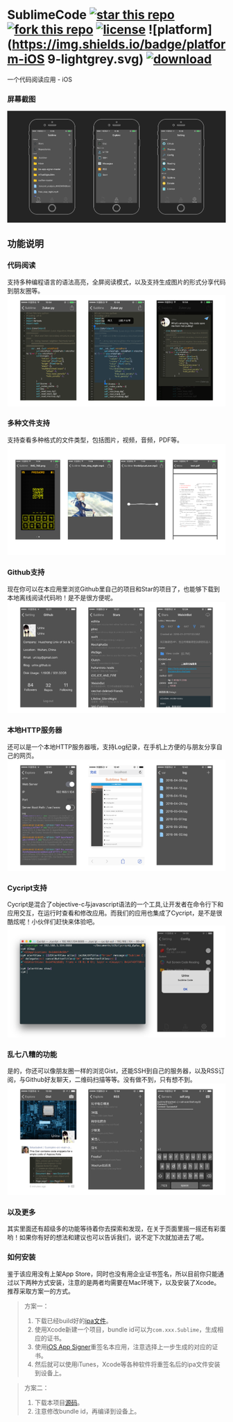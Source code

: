 # SublimeCode [![star this repo](http://github-svg-buttons.herokuapp.com/star.svg?user=Urinx&repo=SublimeCode&style=flat&background=1081C1)](http://github.com/Urinx/SublimeCode) [![fork this repo](http://github-svg-buttons.herokuapp.com/fork.svg?user=Urinx&repo=SublimeCode&style=flat&background=1081C1)](http://github.com/Urinx/SublimeCode/fork) [![license](https://img.shields.io/github/license/Urinx/SublimeCode.svg)](https://github.com/Urinx/SublimeCode/blob/master/LICENSE) ![platform](https://img.shields.io/badge/platform-iOS 9-lightgrey.svg) [![download](https://img.shields.io/github/downloads/Urinx/WriteTyper/total.svg)](https://github.com/Urinx/SublimeCode/releases)
一个代码阅读应用 - iOS

### 屏幕截图
![main](Screenshot/main.png)

## 功能说明

### 代码阅读
支持多种编程语言的语法高亮，全屏阅读模式，以及支持生成图片的形式分享代码到朋友圈等。
![Code Reading](Screenshot/code_reading.png)

### 多种文件支持
支持查看多种格式的文件类型，包括图片，视频，音频，PDF等。
![Multi File Support](Screenshot/multi_file_support.png)

### Github支持
现在你可以在本应用里浏览Github里自己的项目和Star的项目了，也能够下载到本地离线阅读代码哟！是不是很方便呢。
![Github](Screenshot/github.png)

### 本地HTTP服务器
还可以是一个本地HTTP服务器哦，支持Log纪录，在手机上方便的与朋友分享自己的网页。
![HTTP Server](Screenshot/http_server.png)

### Cycript支持
Cycript是混合了objective-c与javascript语法的一个工具,让开发者在命令行下和应用交互，在运行时查看和修改应用。而我们的应用也集成了Cycript，是不是很酷炫呢！小伙伴们赶快来体验吧。
![Cycript](Screenshot/cycript.png)

### 乱七八糟的功能
是的，你还可以像朋友圈一样的浏览Gist，还能SSH到自己的服务器，以及RSS订阅，与Github好友聊天，二维码扫描等等。没有做不到，只有想不到。
![Other](Screenshot/other.png)

### 以及更多
其实里面还有超级多的功能等待着你去探索和发现，在关于页面里摇一摇还有彩蛋哟！如果你有好的想法和建议也可以告诉我们，说不定下次就加进去了呢。

### 如何安装
鉴于该应用没有上架App Store，同时也没有用企业证书签名，所以目前你只能通过以下两种方式安装，注意的是两者均需要在Mac环境下，以及安装了Xcode。推荐采取方案一的方式。


> 方案一：
> 
> 1. 下载已经build好的[ipa文件](https://github.com/Urinx/SublimeCode/releases)。
> 2. 使用Xcode新建一个项目，bundle id可以为`com.xxx.Sublime`，生成相应的证书。
> 3. 使用[iOS App Signer](https://github.com/DanTheMan827/ios-app-signer)重签名本应用，注意选择上一步生成的对应的证书。
> 4. 然后就可以使用iTunes，Xcode等各种软件将重签名后的ipa文件安装到设备上。

> 方案二：
> 
> 1. 下载本项目[源码](https://github.com/Urinx/SublimeCode/archive/v1.0.zip)。
> 2. 注意修改bundle id，再编译到设备上。
